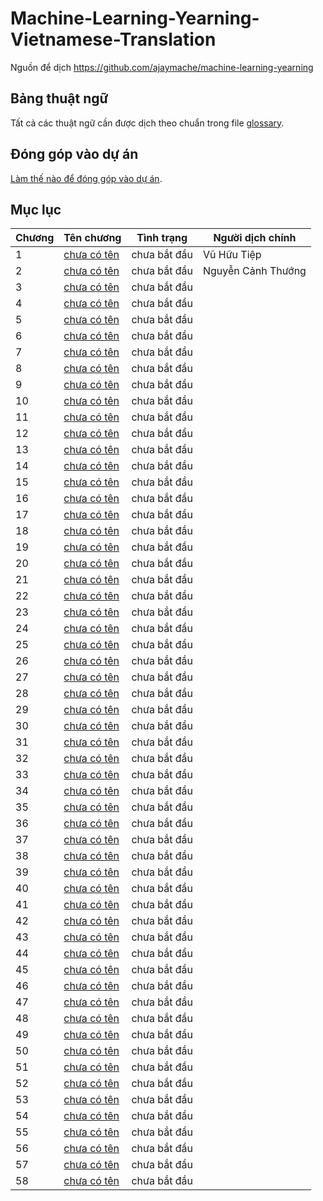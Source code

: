# Machine-Learning-Yearning-Vietnamese-Translation

Nguồn để dịch https://github.com/ajaymache/machine-learning-yearning

## Bảng thuật ngữ

Tất cả các thuật ngữ cần được dịch theo chuẩn trong file [glossary](glossary.md).

## Đóng góp vào dự án
[Làm thế nào để đóng góp vào dự án](contribution.md).

## Mục lục

| Chương | Tên chương                      | Tình trạng   | Người dịch chính   |
|--------|---------------------------------|--------------|--------------------|
| 1      | [chưa có tên](chapters/ch01.md) | chưa bắt đầu | Vũ Hữu Tiệp        |
| 2      | [chưa có tên](chapters/ch02.md) | chưa bắt đầu | Nguyễn Cảnh Thướng |
| 3      | [chưa có tên](chapters/ch03.md) | chưa bắt đầu |                    |
| 4      | [chưa có tên](chapters/ch04.md) | chưa bắt đầu |                    |
| 5      | [chưa có tên](chapters/ch05.md) | chưa bắt đầu |                    |
| 6      | [chưa có tên](chapters/ch06.md) | chưa bắt đầu |                    |
| 7      | [chưa có tên](chapters/ch07.md) | chưa bắt đầu |                    |
| 8      | [chưa có tên](chapters/ch08.md) | chưa bắt đầu |                    |
| 9      | [chưa có tên](chapters/ch09.md) | chưa bắt đầu |                    |
| 10     | [chưa có tên](chapters/ch10.md) | chưa bắt đầu |                    |
| 11     | [chưa có tên](chapters/ch11.md) | chưa bắt đầu |                    |
| 12     | [chưa có tên](chapters/ch12.md) | chưa bắt đầu |                    |
| 13     | [chưa có tên](chapters/ch13.md) | chưa bắt đầu |                    |
| 14     | [chưa có tên](chapters/ch14.md) | chưa bắt đầu |                    |
| 15     | [chưa có tên](chapters/ch15.md) | chưa bắt đầu |                    |
| 16     | [chưa có tên](chapters/ch16.md) | chưa bắt đầu |                    |
| 17     | [chưa có tên](chapters/ch17.md) | chưa bắt đầu |                    |
| 18     | [chưa có tên](chapters/ch18.md) | chưa bắt đầu |                    |
| 19     | [chưa có tên](chapters/ch19.md) | chưa bắt đầu |                    |
| 20     | [chưa có tên](chapters/ch20.md) | chưa bắt đầu |                    |
| 21     | [chưa có tên](chapters/ch21.md) | chưa bắt đầu |                    |
| 22     | [chưa có tên](chapters/ch22.md) | chưa bắt đầu |                    |
| 23     | [chưa có tên](chapters/ch23.md) | chưa bắt đầu |                    |
| 24     | [chưa có tên](chapters/ch24.md) | chưa bắt đầu |                    |
| 25     | [chưa có tên](chapters/ch25.md) | chưa bắt đầu |                    |
| 26     | [chưa có tên](chapters/ch26.md) | chưa bắt đầu |                    |
| 27     | [chưa có tên](chapters/ch27.md) | chưa bắt đầu |                    |
| 28     | [chưa có tên](chapters/ch28.md) | chưa bắt đầu |                    |
| 29     | [chưa có tên](chapters/ch29.md) | chưa bắt đầu |                    |
| 30     | [chưa có tên](chapters/ch30.md) | chưa bắt đầu |                    |
| 31     | [chưa có tên](chapters/ch31.md) | chưa bắt đầu |                    |
| 32     | [chưa có tên](chapters/ch32.md) | chưa bắt đầu |                    |
| 33     | [chưa có tên](chapters/ch33.md) | chưa bắt đầu |                    |
| 34     | [chưa có tên](chapters/ch34.md) | chưa bắt đầu |                    |
| 35     | [chưa có tên](chapters/ch35.md) | chưa bắt đầu |                    |
| 36     | [chưa có tên](chapters/ch36.md) | chưa bắt đầu |                    |
| 37     | [chưa có tên](chapters/ch37.md) | chưa bắt đầu |                    |
| 38     | [chưa có tên](chapters/ch38.md) | chưa bắt đầu |                    |
| 39     | [chưa có tên](chapters/ch39.md) | chưa bắt đầu |                    |
| 40     | [chưa có tên](chapters/ch40.md) | chưa bắt đầu |                    |
| 41     | [chưa có tên](chapters/ch41.md) | chưa bắt đầu |                    |
| 42     | [chưa có tên](chapters/ch42.md) | chưa bắt đầu |                    |
| 43     | [chưa có tên](chapters/ch43.md) | chưa bắt đầu |                    |
| 44     | [chưa có tên](chapters/ch44.md) | chưa bắt đầu |                    |
| 45     | [chưa có tên](chapters/ch45.md) | chưa bắt đầu |                    |
| 46     | [chưa có tên](chapters/ch46.md) | chưa bắt đầu |                    |
| 47     | [chưa có tên](chapters/ch47.md) | chưa bắt đầu |                    |
| 48     | [chưa có tên](chapters/ch48.md) | chưa bắt đầu |                    |
| 49     | [chưa có tên](chapters/ch49.md) | chưa bắt đầu |                    |
| 50     | [chưa có tên](chapters/ch50.md) | chưa bắt đầu |                    |
| 51     | [chưa có tên](chapters/ch51.md) | chưa bắt đầu |                    |
| 52     | [chưa có tên](chapters/ch52.md) | chưa bắt đầu |                    |
| 53     | [chưa có tên](chapters/ch53.md) | chưa bắt đầu |                    |
| 54     | [chưa có tên](chapters/ch54.md) | chưa bắt đầu |                    |
| 55     | [chưa có tên](chapters/ch55.md) | chưa bắt đầu |                    |
| 56     | [chưa có tên](chapters/ch56.md) | chưa bắt đầu |                    |
| 57     | [chưa có tên](chapters/ch57.md) | chưa bắt đầu |                    |
| 58     | [chưa có tên](chapters/ch58.md) | chưa bắt đầu |                    |
